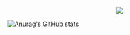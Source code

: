 <p align="center">
    <img src="https://s1.ax1x.com/2020/09/12/wa11SJ.jpg">
</p>

[![Anurag's GitHub stats](https://github-readme-stats.vercel.app/api?username=XTZhu)](https://github.com/anuraghazra/github-readme-stats)

